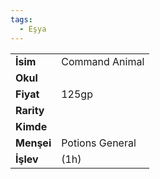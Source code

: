 ```yaml
---
tags:
  - Eşya
---  
```

  
|  |  |  
|---|---|  
| **İsim** | Command Animal|  
| **Okul** | |  
| **Fiyat** | 125gp|  
| **Rarity** | |  
| **Kimde** | |  
| **Menşei** | Potions General|  
| **İşlev** | (1h)|  
